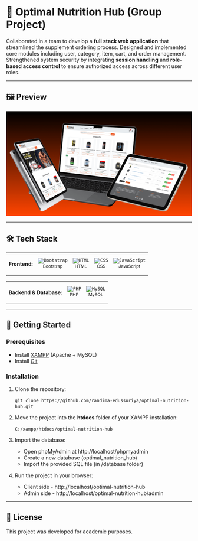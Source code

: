 # 💪 Optimal Nutrition Hub (Group Project)

Collaborated in a team to develop a **full stack web application** that streamlined the supplement ordering process. Designed and implemented core modules including user, category, item, cart, and order management. Strengthened system security by integrating **session handling** and **role-based access control** to ensure authorized access across different user roles.

---

## 🖼️ Preview
![Optimal Nutrition Hub Preview](./Images/mockup1.png)

---

## 🛠️ Tech Stack
<table>
  <tr>
    <td><h4>Frontend:</h4></td>
    <td align="center">
        <code><img width="35" src="https://cdn.jsdelivr.net/gh/devicons/devicon@latest/icons/bootstrap/bootstrap-original.svg" alt="Bootstrap" title="Bootstrap"/></code><br/>
        <sup>Bootstrap</sup>
    </td>
    <td align="center">
        <code><img width="35" src="https://cdn.jsdelivr.net/gh/devicons/devicon@latest/icons/html5/html5-original.svg" alt="HTML" title="HTML"/></code><br/>
        <sup>HTML</sup>
    </td>
    <td align="center">
        <code><img width="35" src="https://cdn.jsdelivr.net/gh/devicons/devicon@latest/icons/css3/css3-original.svg" alt="CSS" title="CSS"/></code><br/>
        <sup>CSS</sup>
    </td>
    <td align="center">
        <code><img width="35" src="https://cdn.jsdelivr.net/gh/devicons/devicon@latest/icons/javascript/javascript-original.svg" alt="JavaScript" title="JavaScript"/></code><br/>
        <sup>JavaScript</sup>
    </td>
  </tr>
</table>

<table>
  <tr>
    <td><h4>Backend & Database:</h4></td>
    <td align="center">
        <code><img width="35" src="https://cdn.jsdelivr.net/gh/devicons/devicon@latest/icons/php/php-original.svg" alt="PHP" title="PHP"/></code><br/>
        <sup>PHP</sup>
    </td>
    <td align="center">
        <code><img width="35" src="https://skillicons.dev/icons?i=mysql" alt="MySQL" title="MySQL"/></code><br/>
        <sup>MySQL</sup>
    </td>
  </tr>
</table>

---

## 🚀 Getting Started
### Prerequisites
- Install [XAMPP](https://www.apachefriends.org/) (Apache + MySQL)  
- Install [Git](https://git-scm.com/) 

### Installation  
1. Clone the repository:  
    ```
    git clone https://github.com/randima-edussuriya/optimal-nutrition-hub.git
    ```

2. Move the project into the **htdocs** folder of your XAMPP installation:
     ```
     C:/xampp/htdocs/optimal-nutrition-hub
     ```
    
  3. Import the database:
      - Open phpMyAdmin at http://localhost/phpmyadmin
      - Create a new database (optimal_nutrition_hub)
      - Import the provided SQL file (in /database folder)

4. Run the project in your browser:
    - Client side - http://localhost/optimal-nutrition-hub
    - Admin side - http://localhost/optimal-nutrition-hub/admin

---

## 📜 License
This project was developed for academic purposes.